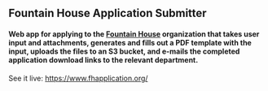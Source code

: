 ## Fountain House Application Submitter
#### Web app for applying to the [Fountain House](http://www.fountainhouse.org) organization that takes user input and attachments, generates and fills out a PDF template with the input, uploads the files to an S3 bucket, and e-mails the completed application download links to the relevant department.
See it live: https://www.fhapplication.org/
